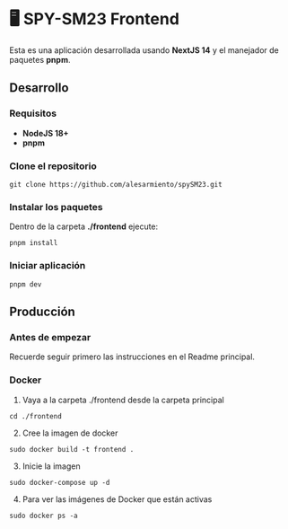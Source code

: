 # 🖥️ SPY-SM23 Frontend

Esta es una aplicación desarrollada usando **NextJS 14** y el manejador de paquetes **pnpm**.

## Desarrollo
### Requisitos

* **NodeJS 18+**
* **pnpm**

### Clone el repositorio
```
git clone https://github.com/alesarmiento/spySM23.git
```

### Instalar los paquetes

Dentro de la carpeta **./frontend** ejecute:

```
pnpm install
```

### Iniciar aplicación

```
pnpm dev
```

## Producción
### Antes de empezar

Recuerde seguir primero las instrucciones en el Readme principal.
### Docker

1. Vaya a la carpeta ./frontend desde la carpeta principal
```
cd ./frontend
```

2. Cree la imagen de docker
```
sudo docker build -t frontend .
```

3. Inicie la imagen
```
sudo docker-compose up -d
```

4. Para ver las imágenes de Docker que están activas

```
sudo docker ps -a
```
